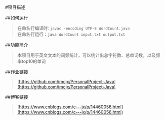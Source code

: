 #项目描述

##如何运行
>在命名行编译时: `javac -encoding UTF-8 WordCount.java` <br>
>在命名行运行：`java WordCount input.txt output.txt` <br>

##功能简介
>本项目用于英文文本的词频统计，可以统计出总字符数、总单词数，以及频率top10的单词

##作业链接
>[https://github.com/imcjx/PersonalProject-Java](https://github.com/imcjx/PersonalProject-Java)


##博客链接
>[https://www.cnblogs.com/c---jx/p/14460056.html](https://www.cnblogs.com/c---jx/p/14460056.html)